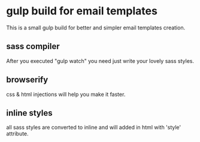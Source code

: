 # gulp build for email templates
This is a small gulp build for better and simpler email templates creation.

## sass compiler
After you executed "gulp watch" you need just write your lovely sass styles.

## browserify
css & html injections will help you make it faster.

## inline styles
all sass styles are converted to inline and will added in html with 'style' attribute.
